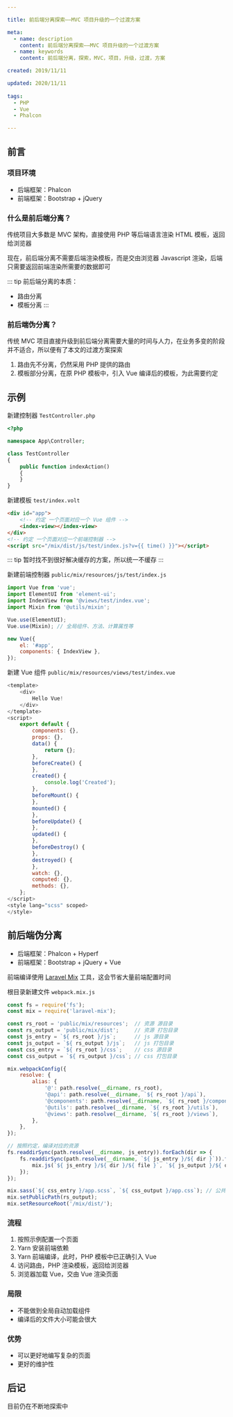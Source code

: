 ```yaml
---

title: 前后端分离探索——MVC 项目升级的一个过渡方案

meta:
  - name: description
    content: 前后端分离探索——MVC 项目升级的一个过渡方案
  - name: keywords
    content: 前后端分离，探索，MVC，项目，升级，过渡，方案

created: 2019/11/11

updated: 2020/11/11
 
tags:
  - PHP
  - Vue
  - Phalcon

---
```


## 前言

### 项目环境

- 后端框架：Phalcon
- 前端框架：Bootstrap + jQuery

### 什么是前后端分离？

传统项目大多数是 MVC 架构，直接使用 PHP 等后端语言渲染 HTML 模板，返回给浏览器

现在，前后端分离不需要后端渲染模板，而是交由浏览器 Javascript 渲染，后端只需要返回前端渲染所需要的数据即可

::: tip
前后端分离的本质：

- 路由分离
- 模板分离
:::

### 前后端伪分离？

传统 MVC 项目直接升级到前后端分离需要大量的时间与人力，在业务多变的阶段并不适合，所以便有了本文的过渡方案探索

1. 路由先不分离，仍然采用 PHP 提供的路由
2. 模板部分分离，在原 PHP 模板中，引入 Vue 编译后的模板，为此需要约定

## 示例

新建控制器 `TestController.php`

```php
<?php

namespace App\Controller;

class TestController
{
    public function indexAction()
    {
    }
}
```

新建模板 `test/index.volt`

```html
<div id="app">
    <!-- 约定 一个页面对应一个 Vue 组件 -->
    <index-view></index-view>
</div>
<!-- 约定 一个页面对应一个前端控制器 -->
<script src="/mix/dist/js/test/index.js?v={{ time() }}"></script>
```

::: tip
暂时找不到很好解决缓存的方案，所以统一不缓存
:::

新建前端控制器 `public/mix/resources/js/test/index.js`

```js
import Vue from 'vue';
import ElementUI from 'element-ui';
import IndexView from '@views/test/index.vue';
import Mixin from '@utils/mixin';

Vue.use(ElementUI);
Vue.use(Mixin); // 全局组件、方法、计算属性等

new Vue({
    el: '#app',
    components: { IndexView },
});
```

新建 Vue 组件 `public/mix/resources/views/test/index.vue`

```js
<template>
    <div>
        Hello Vue!
    </div>
</template>
<script>
    export default {
        components: {},
        props: {},
        data() {
            return {};
        },
        beforeCreate() {
        },
        created() {
            console.log('Created');
        },
        beforeMount() {
        },
        mounted() {
        },
        beforeUpdate() {
        },
        updated() {
        },
        beforeDestroy() {
        },
        destroyed() {
        },
        watch: {},
        computed: {},
        methods: {},
    };
</script>
<style lang="scss" scoped>
</style>
```

## 前后端伪分离

- 后端框架：Phalcon + Hyperf
- 前端框架：Bootstrap + jQuery + Vue

前端编译使用 [Laravel Mix](https://laravel-mix.com/) 工具，这会节省大量前端配置时间

根目录新建文件 `webpack.mix.js`

```js
const fs = require('fs');
const mix = require('laravel-mix');

const rs_root = 'public/mix/resources';  // 资源 源目录
const rs_output = 'public/mix/dist';     // 资源 打包目录
const js_entry = `${ rs_root }/js`;      // js 源目录
const js_output = `${ rs_output }/js`;   // js 打包目录
const css_entry = `${ rs_root }/css`;    // css 源目录
const css_output = `${ rs_output }/css`; // css 打包目录

mix.webpackConfig({
    resolve: {
        alias: {
            '@': path.resolve(__dirname, rs_root),
            '@api': path.resolve(__dirname, `${ rs_root }/api`),
            '@components': path.resolve(__dirname, `${ rs_root }/components`),
            '@utils': path.resolve(__dirname, `${ rs_root }/utils`),
            '@views': path.resolve(__dirname, `${ rs_root }/views`),
        },
    },
});

// 按照约定，编译对应的资源
fs.readdirSync(path.resolve(__dirname, js_entry)).forEach(dir => {
    fs.readdirSync(path.resolve(__dirname, `${ js_entry }/${ dir }`)).forEach(file => {
        mix.js(`${ js_entry }/${ dir }/${ file }`, `${ js_output }/${ dir }/${ file }`);
    });
});

mix.sass(`${ css_entry }/app.scss`, `${ css_output }/app.css`); // 公共 CSS
mix.setPublicPath(rs_output);
mix.setResourceRoot('/mix/dist/');
```

### 流程

1. 按照示例配置一个页面
2. Yarn 安装前端依赖
3. Yarn 前端编译，此时，PHP 模板中已正确引入 Vue
4. 访问路由，PHP 渲染模板，返回给浏览器
5. 浏览器加载 Vue，交由 Vue 渲染页面

### 局限

- 不能做到全局自动加载组件
- 编译后的文件大小可能会很大

### 优势

- 可以更好地编写复杂的页面
- 更好的维护性

## 后记

目前仍在不断地探索中
